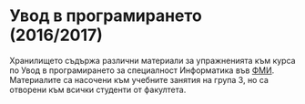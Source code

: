 Увод в програмирането (2016/2017)
=================================
Хранилището съдържа различни материали за упражненията към курса по Увод в програмирането за специалност Информатика във [ФМИ](https://www.fmi.uni-sofia.bg/). Материалите са насочени към учебните занятия на група 3, но са отворени към всички студенти от факултета.
